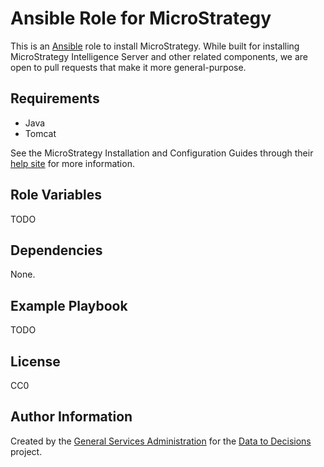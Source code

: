 # Ansible Role for MicroStrategy

This is an [Ansible](https://www.ansible.com/) role to install MicroStrategy. While built for installing MicroStrategy Intelligence Server and other related components, we are open to pull requests that make it more general-purpose.

## Requirements

* Java
* Tomcat

See the MicroStrategy Installation and Configuration Guides through their [help site](https://microstrategyhelp.atlassian.net/wiki) for more information.

## Role Variables

TODO

## Dependencies

None.

## Example Playbook

TODO

## License

CC0

## Author Information

Created by the [General Services Administration](https://www.gsa.gov/) for the [Data to Decisions](https://d2d.gsa.gov/) project.
